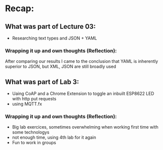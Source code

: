 # Recap:
## What was part of Lecture 03:
- Researching text types and JSON + YAML

### Wrapping it up and own thoughts (Reflection):
After comparing our results I came to the conclusion that YAML is inherently superior to JSON, but XML, JSON are still broadly used
## What was part of Lab 3:
- Uaing CoAP and a Chrome Extension to toggle an inbuilt ESP8622 LED with http put requests
- using MQTT.fx


### Wrapping it up and own thoughts (Reflection):
+ Big lab exercices, sometimes overwhelming when working first time with some technologys
+ not enough time, using 4th lab for it again
+ Fun to work in groups
